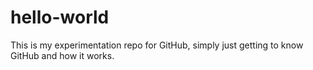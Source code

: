 # hello-world
This is my experimentation repo for GitHub, simply just getting to know GitHub and how it works.
